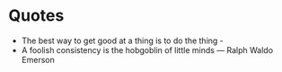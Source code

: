 # Quotes

* The best way to get good at a thing is to do the thing - 
* A foolish consistency is the hobgoblin of little minds — Ralph Waldo Emerson
